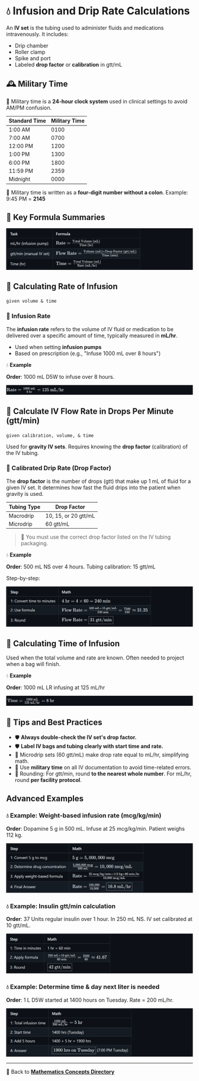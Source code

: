 # 💧 Infusion and Drip Rate Calculations

<!-- 
## Reference

Pharmacy Calculations, 6e; Morton Publishing | Chapter 29
-->

An **IV set** is the tubing used to administer fluids and medications intravenously. It includes:

- Drip chamber
- Roller clamp
- Spike and port
- Labeled **drop factor** or **calibration** in gtt/mL

## 🕰️ Military Time

📍 Military time is a **24-hour clock system** used in clinical settings to avoid AM/PM confusion.

| Standard Time | Military Time |
|---------------|----------------|
| 1:00 AM       | 0100           |
| 7:00 AM       | 0700           |
| 12:00 PM      | 1200           |
| 1:00 PM       | 1300           |
| 6:00 PM       | 1800           |
| 11:59 PM      | 2359           |
| Midnight      | 0000           |

🚨 Military time is written as a **four-digit number without a colon**. Example: 9:45 PM = **2145**

## 🔑 Key Formula Summaries

![key formulas](./img/flow_drip/key_formulas.PNG)
<!-- | Task | Formula |
|------|---------|
| mL/hr (infusion pump) | ${\text{Rate} = \frac{\text{Total Volume (mL)}}{\text{Time (hr)}} }$ |
| gtt/min (manual IV set) | ${\text{Flow Rate} = \frac{\text{Volume (mL)} \times \text{Drop Factor (gtt/mL)}}{\text{Time (min)}} }$ |
| Time (hr) | ${\text{Time} = \frac{\text{Total Volume (mL)}}{\text{Rate (mL/hr)}} }$ | -->

## 📘 Calculating Rate of Infusion

`given volume & time`

### 🧪 Infusion Rate

The **infusion rate** refers to the volume of IV fluid or medication to be delivered over a specific amount of time, typically measured in **mL/hr**.

- Used when setting **infusion pumps**
- Based on prescription (e.g., "Infuse 1000 mL over 8 hours")

💧 **Example**

**Order**: 1000 mL D5W to infuse over 8 hours.

![1000 ml / 8 hr = 125 ml/hr](./img/flow_drip/infusion_example.PNG)
<!-- $\text{Rate} = \frac{\text{1000 mL}}{\text{8 hr}} = \text{125 mL/hr}$ -->

## 📘 Calculate IV Flow Rate in Drops Per Minute (gtt/min)

`given calibration, volume, & time`

Used for **gravity IV sets**. Requires knowing the **drop factor** (calibration) of the IV tubing.

### 📏 Calibrated Drip Rate (Drop Factor)

The **drop factor** is the number of drops (gtt) that make up 1 mL of fluid for a given IV set. It determines how fast the fluid drips into the patient when gravity is used.

| Tubing Type | Drop Factor |
|-------------|-------------|
| Macrodrip   | 10, 15, or 20 gtt/mL |
| Microdrip   | 60 gtt/mL            |

> 🚨 You must use the correct drop factor listed on the IV tubing packaging.

💧 **Example**

**Order**: 500 mL NS over 4 hours. Tubing calibration: 15 gtt/mL

Step-by-step:

![drip rate example](./img/flow_drip/drip_example.PNG)
<!-- | Step | Math |
|------|------|
| 1: Convert time to minutes | ${4\ \text{hr} = 4 \times 60 = 240\ \text{min}}$ |
| 2: Use formula | ${\text{Flow Rate} = \frac{500\ \text{mL} \times 15\ \text{gtt/mL}}{240\ \text{min}} = \frac{7500}{240} \approx 31.25}$ |
| 3: Round | ${\text{Flow Rate} = \boxed{31\ \text{gtt/min}}}$ | -->

## 📘 Calculating Time of Infusion

Used when the total volume and rate are known. Often needed to project when a bag will finish.

💧 **Example**

**Order**: 1000 mL LR infusing at 125 mL/hr

![1000 mL / 125 mL/hr = 8 hr](./img/flow_drip/time_example.PNG)
<!-- $\text{Time} = \frac{1000\ \text{mL}}{125\ \text{mL/hr}} = 8\ \text{hr}$ -->

## 🚨 Tips and Best Practices

- 🛡️ **Always double-check the IV set's drop factor.**
- 🛡️ **Label IV bags and tubing clearly with start time and rate.**
- 📍 Microdrip sets (60 gtt/mL) make drop rate equal to mL/hr, simplifying math.
- 📍 Use **military time** on all IV documentation to avoid time-related errors.
- 🚨 Rounding: For gtt/min, round **to the nearest whole number**. For mL/hr, round **per facility protocol**.

## Advanced Examples

### 💧 Example: Weight-based infusion rate (mcg/kg/min)

**Order**: Dopamine 5 g in 500 mL. Infuse at 25 mcg/kg/min. Patient weighs 112 kg.

![example 1](./img/flow_drip/ex1.PNG)
<!-- | Step | Math |
|------|------|
| 1: Convert 5 g to mcg | ${\text{5 g} = 5,000,000\ \text{mcg}}$ |
| 2: Determine drug concentration | ${\frac{5,000,000\ \text{mcg}}{500\ \text{mL}} = 10,000\ \text{mcg/mL}}$ |
| 3: Apply weight-based formula | ${\text{Rate} = \frac{25\ \text{mcg/kg/min} \times 112\ \text{kg} \times 60\ \text{min/hr}}{10,000\ \text{mcg/mL}}}$ |
| 4: Final Answer | ${\text{Rate} = \frac{168,000}{10,000} = \boxed{16.8\ \text{mL/hr}}}$ | -->

### 💧 Example: Insulin gtt/min calculation

**Order**: 37 Units regular insulin over 1 hour. In 250 mL NS. IV set calibrated at 10 gtt/mL.

![example 2](./img/flow_drip/ex2.PNG)
<!-- | Step | Math |
|------|------|
| 1: Time in minutes | 1 hr = 60 min |
| 2: Apply formula | $\frac{250\ \text{mL} \times 10\ \text{gtt/mL}}{60\ \text{min}} = \frac{2500}{60} \approx 41.67$ |
| 3: Round | $\boxed{42\ \text{gtt/min}}$ | -->

### 💧 Example: Determine time & day next liter is needed

**Order**: 1 L D5W started at 1400 hours on Tuesday. Rate = 200 mL/hr.

![example 3](./img/flow_drip/ex3.PNG)
<!-- | Step | Math |
|------|------|
| 1: Total infusion time | ${\frac{1000\ \text{mL}}{200\ \text{mL/hr}} = 5\ \text{hr}}$ |
| 2: Start time | 1400 hrs (Tuesday) |
| 3: Add 5 hours | 1400 + 5 hr = 1900 hrs |
| 4: Answer | ${\boxed{\text{1900 hrs on Tuesday}}}$ (7:00 PM Tuesday) | -->

---

🔗 Back to [**Mathematics Concepts Directory**](./readme.md)
